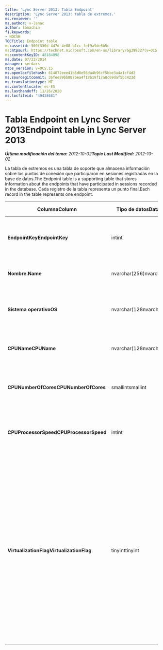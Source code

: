 ```yaml
---
title: 'Lync Server 2013: Tabla Endpoint'
description: 'Lync Server 2013: tabla de extremos.'
ms.reviewer: ''
ms.author: v-lanac
author: lanachin
f1.keywords:
- NOCSH
TOCTitle: Endpoint table
ms:assetid: 500f330d-4d7d-4e88-b1cc-fef9a9de6b5c
ms:mtpsurl: https://technet.microsoft.com/en-us/library/Gg398327(v=OCS.15)
ms:contentKeyID: 48184098
ms.date: 07/23/2014
manager: serdars
mtps_version: v=OCS.15
ms.openlocfilehash: 614872eee41b5d8e56da4b96cf5bbe3a4a1cf4d2
ms.sourcegitcommit: 36fee89bb887bea4f18b19f17a8c69daf5bc423d
ms.translationtype: MT
ms.contentlocale: es-ES
ms.lasthandoff: 11/26/2020
ms.locfileid: "49428681"
---
```

# <a name="endpoint-table-in-lync-server-2013"></a><span data-ttu-id="be88a-103">Tabla Endpoint en Lync Server 2013</span><span class="sxs-lookup"><span data-stu-id="be88a-103">Endpoint table in Lync Server 2013</span></span>

<div data-xmlns="http://www.w3.org/1999/xhtml">

<div class="topic" data-xmlns="http://www.w3.org/1999/xhtml" data-msxsl="urn:schemas-microsoft-com:xslt" data-cs="https://msdn.microsoft.com/">

<div data-asp="https://msdn2.microsoft.com/asp">



</div>

<div id="mainSection">

<div id="mainBody"><span data-ttu-id="be88a-104">

<span> </span></span><span class="sxs-lookup"><span data-stu-id="be88a-104">

<span> </span></span></span>

<span data-ttu-id="be88a-105">_**Última modificación del tema:** 2012-10-02_</span><span class="sxs-lookup"><span data-stu-id="be88a-105">_**Topic Last Modified:** 2012-10-02_</span></span>

<span data-ttu-id="be88a-106">La tabla de extremos es una tabla de soporte que almacena información sobre los puntos de conexión que participaron en sesiones registradas en la base de datos.</span><span class="sxs-lookup"><span data-stu-id="be88a-106">The Endpoint table is a supporting table that stores information about the endpoints that have participated in sessions recorded in the database.</span></span> <span data-ttu-id="be88a-107">Cada registro de la tabla representa un punto final.</span><span class="sxs-lookup"><span data-stu-id="be88a-107">Each record in the table represents one endpoint.</span></span>


<table>
<colgroup>
<col style="width: 25%" />
<col style="width: 25%" />
<col style="width: 25%" />
<col style="width: 25%" />
</colgroup>
<thead>
<tr class="header">
<th><span data-ttu-id="be88a-108"><strong>Columna</strong></span><span class="sxs-lookup"><span data-stu-id="be88a-108"><strong>Column</strong></span></span></th>
<th><span data-ttu-id="be88a-109"><strong>Tipo de datos</strong></span><span class="sxs-lookup"><span data-stu-id="be88a-109"><strong>Data Type</strong></span></span></th>
<th><span data-ttu-id="be88a-110"><strong>Clave o índice</strong></span><span class="sxs-lookup"><span data-stu-id="be88a-110"><strong>Key/Index</strong></span></span></th>
<th><span data-ttu-id="be88a-111"><strong>Detalles</strong></span><span class="sxs-lookup"><span data-stu-id="be88a-111"><strong>Details</strong></span></span></th>
</tr>
</thead>
<tbody>
<tr class="odd">
<td><p><span data-ttu-id="be88a-112"><strong>EndpointKey</strong></span><span class="sxs-lookup"><span data-stu-id="be88a-112"><strong>EndpointKey</strong></span></span></p></td>
<td><p><span data-ttu-id="be88a-113">int</span><span class="sxs-lookup"><span data-stu-id="be88a-113">int</span></span></p></td>
<td><p><span data-ttu-id="be88a-114">Primary</span><span class="sxs-lookup"><span data-stu-id="be88a-114">Primary</span></span></p></td>
<td><p><span data-ttu-id="be88a-115">Número único que identifica este punto final.</span><span class="sxs-lookup"><span data-stu-id="be88a-115">Unique number identifying this endpoint.</span></span></p></td>
</tr>
<tr class="even">
<td><p><span data-ttu-id="be88a-116"><strong>Nombre.</strong></span><span class="sxs-lookup"><span data-stu-id="be88a-116"><strong>Name</strong></span></span></p></td>
<td><p><span data-ttu-id="be88a-117">nvarchar(256)</span><span class="sxs-lookup"><span data-stu-id="be88a-117">nvarchar(256)</span></span></p></td>
<td><p><span data-ttu-id="be88a-118">Solo</span><span class="sxs-lookup"><span data-stu-id="be88a-118">Unique</span></span></p></td>
<td><p><span data-ttu-id="be88a-119">Nombre del extremo.</span><span class="sxs-lookup"><span data-stu-id="be88a-119">Endpoint name.</span></span></p></td>
</tr>
<tr class="odd">
<td><p><span data-ttu-id="be88a-120"><strong>Sistema operativo</strong></span><span class="sxs-lookup"><span data-stu-id="be88a-120"><strong>OS</strong></span></span></p></td>
<td><p><span data-ttu-id="be88a-121">nvarchar(128</span><span class="sxs-lookup"><span data-stu-id="be88a-121">nvarchar(128)</span></span></p></td>
<td><p> </p></td>
<td><p><span data-ttu-id="be88a-122">Sistema operativo (SO) del punto de conexión.</span><span class="sxs-lookup"><span data-stu-id="be88a-122">Operating system (OS) of the endpoint.</span></span></p></td>
</tr>
<tr class="even">
<td><p><span data-ttu-id="be88a-123"><strong>CPUName</strong></span><span class="sxs-lookup"><span data-stu-id="be88a-123"><strong>CPUName</strong></span></span></p></td>
<td><p><span data-ttu-id="be88a-124">nvarchar(128</span><span class="sxs-lookup"><span data-stu-id="be88a-124">nvarchar(128)</span></span></p></td>
<td></td>
<td><p><span data-ttu-id="be88a-125">Nombre de la CPU del extremo.</span><span class="sxs-lookup"><span data-stu-id="be88a-125">CPU name of the endpoint.</span></span></p></td>
</tr>
<tr class="odd">
<td><p><span data-ttu-id="be88a-126"><strong>CPUNumberOfCores</strong></span><span class="sxs-lookup"><span data-stu-id="be88a-126"><strong>CPUNumberOfCores</strong></span></span></p></td>
<td><p><span data-ttu-id="be88a-127">smallint</span><span class="sxs-lookup"><span data-stu-id="be88a-127">smallint</span></span></p></td>
<td></td>
<td><p><span data-ttu-id="be88a-128">Número de núcleos de CPU del extremo.</span><span class="sxs-lookup"><span data-stu-id="be88a-128">Number of CPU cores of the endpoint.</span></span></p></td>
</tr>
<tr class="even">
<td><p><span data-ttu-id="be88a-129"><strong>CPUProcessorSpeed</strong></span><span class="sxs-lookup"><span data-stu-id="be88a-129"><strong>CPUProcessorSpeed</strong></span></span></p></td>
<td><p><span data-ttu-id="be88a-130">int</span><span class="sxs-lookup"><span data-stu-id="be88a-130">int</span></span></p></td>
<td></td>
<td><p><span data-ttu-id="be88a-131">Velocidad del procesador de la CPU del punto de conexión.</span><span class="sxs-lookup"><span data-stu-id="be88a-131">CPU processor speed of the endpoint.</span></span></p></td>
</tr>
<tr class="odd">
<td><p><span data-ttu-id="be88a-132"><strong>VirtualizationFlag</strong></span><span class="sxs-lookup"><span data-stu-id="be88a-132"><strong>VirtualizationFlag</strong></span></span></p></td>
<td><p><span data-ttu-id="be88a-133">tinyint</span><span class="sxs-lookup"><span data-stu-id="be88a-133">tinyint</span></span></p></td>
<td></td>
<td><p><span data-ttu-id="be88a-134">Marcador de bits que indica si el sistema se está ejecutando en un entorno virtualizado:</span><span class="sxs-lookup"><span data-stu-id="be88a-134">Bit flag that indicates if the system is running in a virtualized environment:</span></span></p>
<ul>
<li><p><span data-ttu-id="be88a-135">0x0000: ninguna</span><span class="sxs-lookup"><span data-stu-id="be88a-135">0x0000 – None</span></span></p></li>
<li><p><span data-ttu-id="be88a-136">0x0001: HyperV</span><span class="sxs-lookup"><span data-stu-id="be88a-136">0x0001 – HyperV</span></span></p></li>
<li><p><span data-ttu-id="be88a-137">0x0002: VMWare</span><span class="sxs-lookup"><span data-stu-id="be88a-137">0x0002 – VMWare</span></span></p></li>
<li><p><span data-ttu-id="be88a-138">0x0004: Virtual PC</span><span class="sxs-lookup"><span data-stu-id="be88a-138">0x0004 – Virtual PC</span></span></p></li>
<li><p><span data-ttu-id="be88a-139">0x0008: Xen PC</span><span class="sxs-lookup"><span data-stu-id="be88a-139">0x0008 – Xen PC</span></span></p></li>
</ul></td>
</tr>
</tbody>
</table><span data-ttu-id="be88a-140">


</div>

<span> </span>

</div>

</div>

</span><span class="sxs-lookup"><span data-stu-id="be88a-140">


</div>

<span> </span>

</div>

</div>

</span></span></div>

